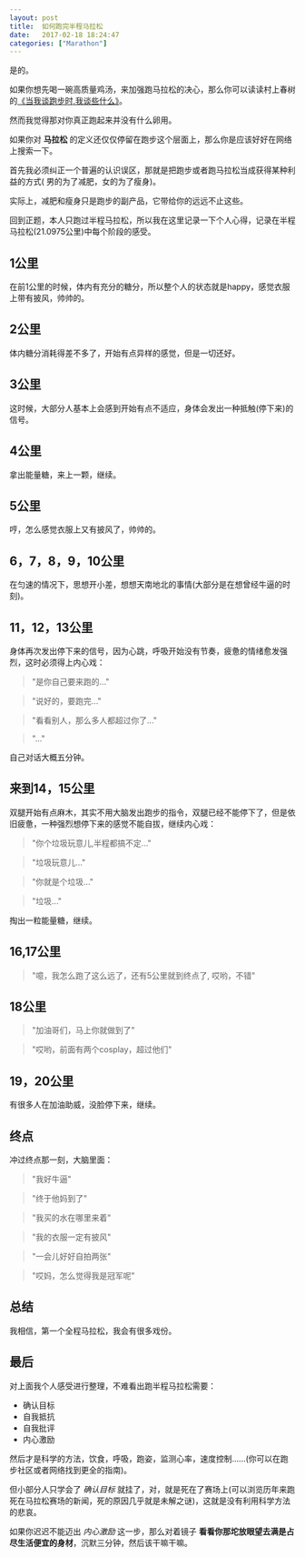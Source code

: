 ```yaml
---
layout: post
title:  如何跑完半程马拉松
date:   2017-02-18 18:24:47
categories: ["Marathon"]
---
```


是的。

如果你想先喝一碗高质量鸡汤，来加强跑马拉松的决心，那么你可以读读村上春树的[《当我谈跑步时,我谈些什么》](https://item.jd.com/11754532.html)。

然而我觉得那对你真正跑起来并没有什么卵用。

如果你对 **马拉松** 的定义还仅仅停留在跑步这个层面上，那么你是应该好好在网络上搜索一下。

首先我必须纠正一个普遍的认识误区，那就是把跑步或者跑马拉松当成获得某种利益的方式( 男的为了减肥，女的为了瘦身)。

实际上，减肥和瘦身只是跑步的副产品，它带给你的远远不止这些。

回到正题，本人只跑过半程马拉松，所以我在这里记录一下个人心得，记录在半程马拉松(21.0975公里)中每个阶段的感受。

## 1公里
在前1公里的时候，体内有充分的糖分，所以整个人的状态就是happy，感觉衣服上带有披风，帅帅的。

## 2公里
体内糖分消耗得差不多了，开始有点异样的感觉，但是一切还好。

## 3公里
这时候，大部分人基本上会感到开始有点不适应，身体会发出一种抵触(停下来)的信号。

## 4公里
拿出能量糖，来上一颗，继续。

## 5公里
哼，怎么感觉衣服上又有披风了，帅帅的。

## 6，7，8，9，10公里
在匀速的情况下，思想开小差，想想天南地北的事情(大部分是在想曾经牛逼的时刻)。

## 11，12，13公里
身体再次发出停下来的信号，因为心跳，呼吸开始没有节奏，疲惫的情绪愈发强烈，这时必须得上内心戏：

> "是你自己要来跑的..."

> "说好的，要跑完..."

> "看看别人，那么多人都超过你了..."

> "..."

自己对话大概五分钟。

## 来到14，15公里
双腿开始有点麻木，其实不用大脑发出跑步的指令，双腿已经不能停下了，但是依旧疲惫，一种强烈想停下来的感觉不能自拔，继续内心戏：

> "你个垃圾玩意儿,半程都搞不定..."

> "垃圾玩意儿..."

> "你就是个垃圾..."

> "垃圾..."

掏出一粒能量糖，继续。

## 16,17公里

> "噫，我怎么跑了这么远了，还有5公里就到终点了, 哎哟，不错"

## 18公里

> "加油哥们，马上你就做到了"

> "哎哟，前面有两个cosplay，超过他们"

## 19，20公里
有很多人在加油助威，没脸停下来，继续。

## 终点
冲过终点那一刻，大脑里面：

> "我好牛逼"

> "终于他妈到了"

> "我买的水在哪里来着"

> "我的衣服一定有披风"

> "一会儿好好自拍两张"

> "哎妈，怎么觉得我是冠军呢"

## 总结
我相信，第一个全程马拉松，我会有很多戏份。

## 最后
对上面我个人感受进行整理，不难看出跑半程马拉松需要：

- 确认目标
- 自我抵抗
- 自我批评
- 内心激励

然后才是科学的方法，饮食，呼吸，跑姿，监测心率，速度控制......(你可以在跑步社区或者网络找到更全的指南)。

但小部分人只学会了 *确认目标* 就挂了，对，就是死在了赛场上(可以浏览历年来跑死在马拉松赛场的新闻，死的原因几乎就是未解之谜)，这就是没有利用科学方法的悲哀。

如果你迟迟不能迈出 *内心激励* 这一步，那么对着镜子 **看看你那坨放眼望去满是占尽生活便宜的身材**，沉默三分钟，然后该干嘛干嘛。
